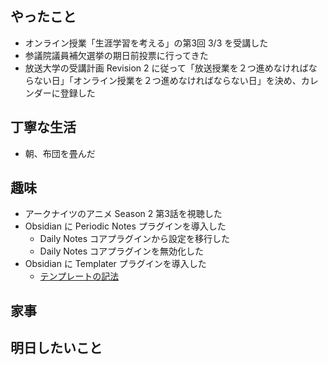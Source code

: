 ## やったこと
- オンライン授業「生涯学習を考える」の第3回 3/3 を受講した
- 参議院議員補欠選挙の期日前投票に行ってきた
- 放送大学の受講計画 Revision 2 に従って「放送授業を２つ進めなければならない日」「オンライン授業を２つ進めなければならない日」を決め、カレンダーに登録した
## 丁寧な生活
- 朝、布団を畳んだ
## 趣味
- アークナイツのアニメ Season 2 第3話を視聴した
- Obsidian に Periodic Notes プラグインを導入した
	- Daily Notes コアプラグインから設定を移行した
	- Daily Notes コアプラグインを無効化した
- Obsidian に Templater プラグインを導入した
	- [テンプレートの記法](https://silentvoid13.github.io/Templater/syntax.html)
## 家事
## 明日したいこと
